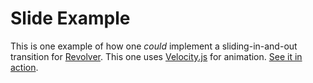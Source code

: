 # Slide Example

This is one example of how one _could_ implement a sliding-in-and-out transition for [Revolver](https://github.com/johnnyfreeman/revolver). This one uses [Velocity.js](http://julian.com/research/velocity/) for animation. [See it in action](http://johnnyfreeman.github.io/revolver/examples/slide).
